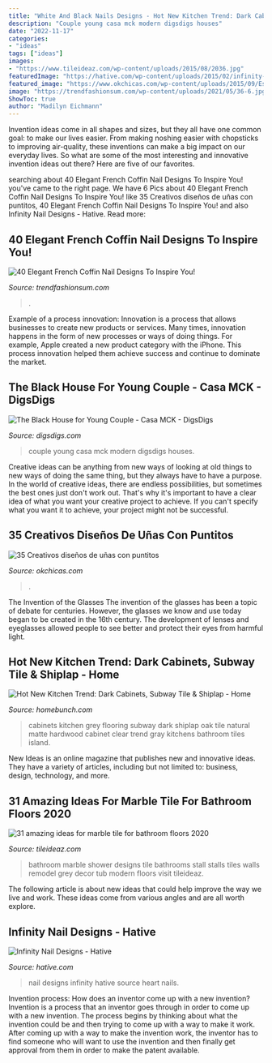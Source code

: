 ```yaml
---
title: "White And Black Nails Designs - Hot New Kitchen Trend: Dark Cabinets, Subway Tile &amp; Shiplap"
description: "Couple young casa mck modern digsdigs houses"
date: "2022-11-17"
categories:
- "ideas"
tags: ["ideas"]
images:
- "https://www.tileideaz.com/wp-content/uploads/2015/08/2036.jpg"
featuredImage: "https://hative.com/wp-content/uploads/2015/02/infinity-nails/3-infinity-nail-art-designs.jpg"
featured_image: "https://www.okchicas.com/wp-content/uploads/2015/09/Estilo-de-uñas-con-puntos-4.jpg"
image: "https://trendfashionsum.com/wp-content/uploads/2021/05/36-6.jpg"
ShowToc: true
author: "Madilyn Eichmann"
---
```



Invention ideas come in all shapes and sizes, but they all have one common goal: to make our lives easier. From making noshing easier with chopsticks to improving air-quality, these inventions can make a big impact on our everyday lives. So what are some of the most interesting and innovative invention ideas out there? Here are five of our favorites.

	

		
searching about 40 Elegant French Coffin Nail Designs To Inspire You! you've came to the right page. We have 6 Pics about 40 Elegant French Coffin Nail Designs To Inspire You! like 35 Creativos diseños de uñas con puntitos, 40 Elegant French Coffin Nail Designs To Inspire You! and also Infinity Nail Designs - Hative. Read more:
		
    
## 40 Elegant French Coffin Nail Designs To Inspire You!

<img loading=lazy src="https://trendfashionsum.com/wp-content/uploads/2021/05/36-6.jpg" onerror="this.onerror=null;this.src='https://tse4.mm.bing.net/th?id=OIP.VnmULlfa4N75b9QVjgo1GgHaLH&amp;pid=15.1';" alt="40 Elegant French Coffin Nail Designs To Inspire You!">

_Source: trendfashionsum.com_

>. 

	

Example of a process innovation:
Innovation is a process that allows businesses to create new products or services. Many times, innovation happens in the form of new processes or ways of doing things. For example, Apple created a new product category with the iPhone. This process innovation helped them achieve success and continue to dominate the market.

    
## The Black House For Young Couple - Casa MCK - DigsDigs

<img loading=lazy src="http://www.digsdigs.com/photos/black-house-for-young-couple-4-554x831.jpg" onerror="this.onerror=null;this.src='https://tse3.mm.bing.net/th?id=OIP.Fsp6MrXEqBQE3yD832MQ6wHaLH&amp;pid=15.1';" alt="The Black House for Young Couple - Casa MCK - DigsDigs">

_Source: digsdigs.com_

>couple young casa mck modern digsdigs houses. 

	

Creative ideas can be anything from new ways of looking at old things to new ways of doing the same thing, but they always have to have a purpose. In the world of creative ideas, there are endless possibilities, but sometimes the best ones just don't work out. That's why it's important to have a clear idea of what you want your creative project to achieve. If you can't specify what you want it to achieve, your project might not be successful.

    
## 35 Creativos Diseños De Uñas Con Puntitos

<img loading=lazy src="https://www.okchicas.com/wp-content/uploads/2015/09/Estilo-de-uñas-con-puntos-4.jpg" onerror="this.onerror=null;this.src='https://tse1.mm.bing.net/th?id=OIP.AURrlddBgsf82DKvXPeoMwHaLL&amp;pid=15.1';" alt="35 Creativos diseños de uñas con puntitos">

_Source: okchicas.com_

>. 

	

The Invention of the Glasses
The invention of the glasses has been a topic of debate for centuries. However, the glasses we know and use today began to be created in the 16th century. The development of lenses and eyeglasses allowed people to see better and protect their eyes from harmful light.

    
## Hot New Kitchen Trend: Dark Cabinets, Subway Tile &amp; Shiplap - Home

<img loading=lazy src="http://www.homebunch.com/wp-content/uploads/2017/04/Kitchen-Hardwood-Flooring.-Kitchen-Hardwood-Flooring.-Kitchen-Hardwood-Flooring.-Kitchen-Hardwood-Flooring.-Kitchen-Hardwood-Flooring.jpg" onerror="this.onerror=null;this.src='https://tse3.mm.bing.net/th?id=OIP.7totyi0H8Ve8ui1IIL1zuAHaKU&amp;pid=15.1';" alt="Hot New Kitchen Trend: Dark Cabinets, Subway Tile &amp; Shiplap - Home">

_Source: homebunch.com_

>cabinets kitchen grey flooring subway dark shiplap oak tile natural matte hardwood cabinet clear trend gray kitchens bathroom tiles island. 

	

New Ideas is an online magazine that publishes new and innovative ideas. They have a variety of articles, including but not limited to: business, design, technology, and more.

    
## 31 Amazing Ideas For Marble Tile For Bathroom Floors 2020

<img loading=lazy src="https://www.tileideaz.com/wp-content/uploads/2015/08/2036.jpg" onerror="this.onerror=null;this.src='https://tse2.mm.bing.net/th?id=OIP.sUINK2UUwFW1g2WFvCmYmwHaJ4&amp;pid=15.1';" alt="31 amazing ideas for marble tile for bathroom floors 2020">

_Source: tileideaz.com_

>bathroom marble shower designs tile bathrooms stall stalls tiles walls remodel grey decor tub modern floors visit tileideaz. 

	

The following article is about new ideas that could help improve the way we live and work. These ideas come from various angles and are all worth explore.

    
## Infinity Nail Designs - Hative

<img loading=lazy src="https://hative.com/wp-content/uploads/2015/02/infinity-nails/3-infinity-nail-art-designs.jpg" onerror="this.onerror=null;this.src='https://tse3.mm.bing.net/th?id=OIP.t2afYk5khR7R0NxIy1VhVgHaMH&amp;pid=15.1';" alt="Infinity Nail Designs - Hative">

_Source: hative.com_

>nail designs infinity hative source heart nails. 

	

Invention process: How does an inventor come up with a new invention?
Invention is a process that an inventor goes through in order to come up with a new invention. The process begins by thinking about what the invention could be and then trying to come up with a way to make it work. After coming up with a way to make the invention work, the inventor has to find someone who will want to use the invention and then finally get approval from them in order to make the patent available.

